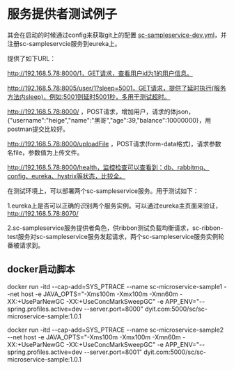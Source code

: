 # 服务提供者测试例子



其会在启动的时候通过config来获取git上的配置 [sc-sampleservice-dev.yml]( https://github.com/zhangdberic/config-repo/blob/master/sc-sampleservice/sc-sampleservice-dev.yml )，并注册sc-sampleservcie服务到eureka上。



提供了如下URL：

http://192.168.5.78:8000/1，GET请求，查看用户id为1的用户信息。

http://192.168.5.78:8005/user/1?sleep=5001，GET请求，提供了延时执行(服务方法内sleep)，例如:5001则延时5001秒，多用于测试超时。

http://192.168.5.78:8000/ ，POST请求，增加用户，请求的体json，{"username":"heige","name":"黑哥","age":39,"balance":10000000}，用postman提交比较好。

http://192.168.5.78:8000/uploadFile ，POST请求(form-data格式)，请求参数名file，参数值为上传文件。



http://192.168.5.78:8000/health，监控检查可以查看到：db、rabbitmq、config、eureka、hystrix等状态，比较全。



在测试环境上，可以部署两个sc-sampleservice服务。用于测试如下：

1.eureka上是否可以正确的识别两个服务实例。可以通过eureka主页面来验证，http://192.168.5.78:8070/

2.sc-sampleservice服务提供者角色，供ribbon测试负载均衡请求，sc-ribbon-test服务对sc-sampleservice服务发起请求，两个sc-sampleservice服务实例轮番被请求到。



## docker启动脚本

docker run -itd --cap-add=SYS_PTRACE --name sc-microservice-sample1 --net host -e JAVA_OPTS="-Xms100m -Xmx100m -Xmn60m -XX:+UseParNewGC -XX:+UseConcMarkSweepGC" -e APP_ENV="--spring.profiles.active=dev --server.port=8000" dyit.com:5000/sc/sc-microservice-sample:1.0.1

docker run -itd --cap-add=SYS_PTRACE --name sc-microservice-sample2 --net host -e JAVA_OPTS="-Xms100m -Xmx100m -Xmn60m -XX:+UseParNewGC -XX:+UseConcMarkSweepGC" -e APP_ENV="--spring.profiles.active=dev --server.port=8001" dyit.com:5000/sc/sc-microservice-sample:1.0.1




